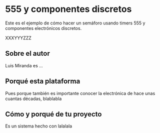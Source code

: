 # 555 y componentes discretos

Este es el ejemplo de cómo hacer un semáforo usando timers 555 y componentes electrónicos discretos.

XXXYYYZZZ

## Sobre el autor

Luis Miranda es ...

## Porqué esta plataforma

Pues porque también es importante conocer la electrónica de hace unas cuantas décadas, blablabla

## Cómo y porqué de tu proyecto

Es un sistema hecho con lalalala
